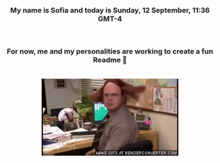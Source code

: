 


<div align="center">
<h3 >My name is Sofia and today is Sunday, 12 September, 11:36 GMT-4</h3><br>
<h3 >For now, me and my personalities are working to create a fun Readme 👋
</h3><br>
<img src='img/dwight.gif' alt='working...'/>
</div>
